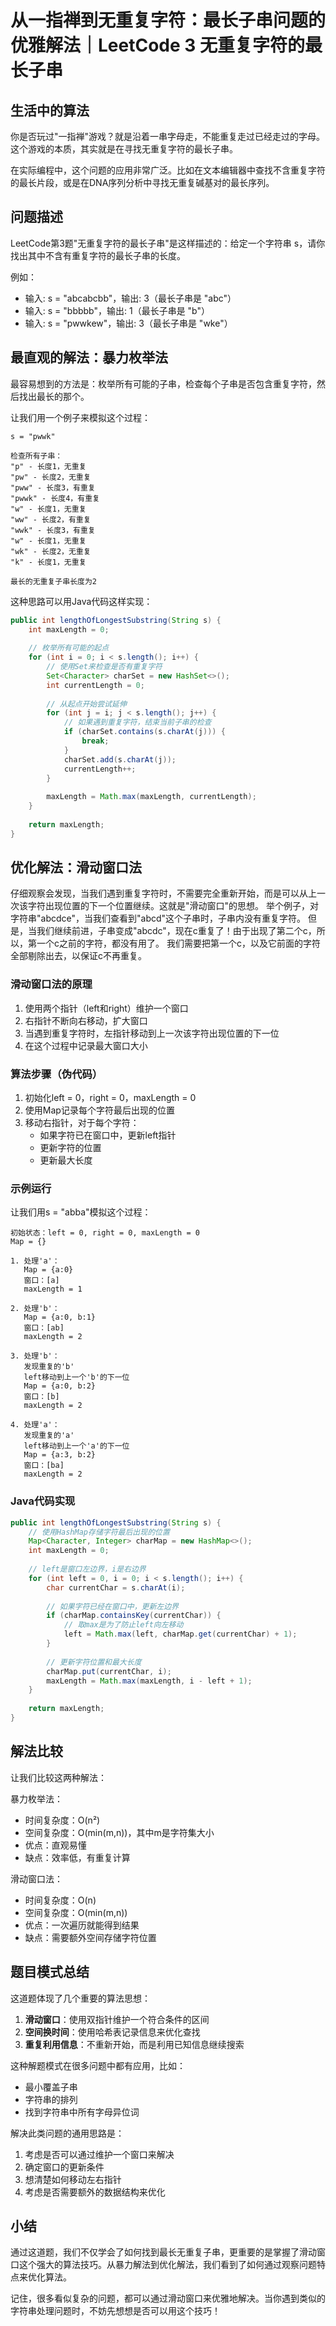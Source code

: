 # 从一指禅到无重复字符：最长子串问题的优雅解法｜LeetCode 3 无重复字符的最长子串

## 生活中的算法
你是否玩过"一指禅"游戏？就是沿着一串字母走，不能重复走过已经走过的字母。这个游戏的本质，其实就是在寻找无重复字符的最长子串。

在实际编程中，这个问题的应用非常广泛。比如在文本编辑器中查找不含重复字符的最长片段，或是在DNA序列分析中寻找无重复碱基对的最长序列。

## 问题描述
LeetCode第3题"无重复字符的最长子串"是这样描述的：给定一个字符串 s，请你找出其中不含有重复字符的最长子串的长度。

例如：
- 输入: s = "abcabcbb"，输出: 3（最长子串是 "abc"）
- 输入: s = "bbbbb"，输出: 1（最长子串是 "b"）
- 输入: s = "pwwkew"，输出: 3（最长子串是 "wke"）

## 最直观的解法：暴力枚举法
最容易想到的方法是：枚举所有可能的子串，检查每个子串是否包含重复字符，然后找出最长的那个。

让我们用一个例子来模拟这个过程：
```
s = "pwwk"

检查所有子串：
"p" - 长度1，无重复
"pw" - 长度2，无重复
"pww" - 长度3，有重复
"pwwk" - 长度4，有重复
"w" - 长度1，无重复
"ww" - 长度2，有重复
"wwk" - 长度3，有重复
"w" - 长度1，无重复
"wk" - 长度2，无重复
"k" - 长度1，无重复

最长的无重复子串长度为2
```

这种思路可以用Java代码这样实现：
```java
public int lengthOfLongestSubstring(String s) {
    int maxLength = 0;
    
    // 枚举所有可能的起点
    for (int i = 0; i < s.length(); i++) {
        // 使用Set来检查是否有重复字符
        Set<Character> charSet = new HashSet<>();
        int currentLength = 0;
        
        // 从起点开始尝试延伸
        for (int j = i; j < s.length(); j++) {
            // 如果遇到重复字符，结束当前子串的检查
            if (charSet.contains(s.charAt(j))) {
                break;
            }
            charSet.add(s.charAt(j));
            currentLength++;
        }
        
        maxLength = Math.max(maxLength, currentLength);
    }
    
    return maxLength;
}
```

## 优化解法：滑动窗口法
仔细观察会发现，当我们遇到重复字符时，不需要完全重新开始，而是可以从上一次该字符出现位置的下一个位置继续。这就是"滑动窗口"的思想。
举个例子，对字符串"abcdce"，当我们查看到"abcd"这个子串时，子串内没有重复字符。
但是，当我们继续前进，子串变成"abcdc"，现在c重复了！由于出现了第二个c，所以，第一个c之前的字符，都没有用了。
我们需要把第一个c，以及它前面的字符全部剔除出去，以保证c不再重复。

### 滑动窗口法的原理
1. 使用两个指针（left和right）维护一个窗口
2. 右指针不断向右移动，扩大窗口
3. 当遇到重复字符时，左指针移动到上一次该字符出现位置的下一位
4. 在这个过程中记录最大窗口大小

### 算法步骤（伪代码）
1. 初始化left = 0，right = 0，maxLength = 0
2. 使用Map记录每个字符最后出现的位置
3. 移动右指针，对于每个字符：
   - 如果字符已在窗口中，更新left指针
   - 更新字符的位置
   - 更新最大长度

### 示例运行
让我们用s = "abba"模拟这个过程：
```
初始状态：left = 0, right = 0, maxLength = 0
Map = {}

1. 处理'a'：
   Map = {a:0}
   窗口：[a]
   maxLength = 1

2. 处理'b'：
   Map = {a:0, b:1}
   窗口：[ab]
   maxLength = 2

3. 处理'b'：
   发现重复的'b'
   left移动到上一个'b'的下一位
   Map = {a:0, b:2}
   窗口：[b]
   maxLength = 2

4. 处理'a'：
   发现重复的'a'
   left移动到上一个'a'的下一位
   Map = {a:3, b:2}
   窗口：[ba]
   maxLength = 2
```

### Java代码实现
```java
public int lengthOfLongestSubstring(String s) {
    // 使用HashMap存储字符最后出现的位置
    Map<Character, Integer> charMap = new HashMap<>();
    int maxLength = 0;
    
    // left是窗口左边界，i是右边界
    for (int left = 0, i = 0; i < s.length(); i++) {
        char currentChar = s.charAt(i);
        
        // 如果字符已经在窗口中，更新左边界
        if (charMap.containsKey(currentChar)) {
            // 取max是为了防止left向左移动
            left = Math.max(left, charMap.get(currentChar) + 1);
        }
        
        // 更新字符位置和最大长度
        charMap.put(currentChar, i);
        maxLength = Math.max(maxLength, i - left + 1);
    }
    
    return maxLength;
}
```

## 解法比较
让我们比较这两种解法：

暴力枚举法：
- 时间复杂度：O(n²)
- 空间复杂度：O(min(m,n))，其中m是字符集大小
- 优点：直观易懂
- 缺点：效率低，有重复计算

滑动窗口法：
- 时间复杂度：O(n)
- 空间复杂度：O(min(m,n))
- 优点：一次遍历就能得到结果
- 缺点：需要额外空间存储字符位置

## 题目模式总结
这道题体现了几个重要的算法思想：
1. **滑动窗口**：使用双指针维护一个符合条件的区间
2. **空间换时间**：使用哈希表记录信息来优化查找
3. **重复利用信息**：不重新开始，而是利用已知信息继续搜索

这种解题模式在很多问题中都有应用，比如：
- 最小覆盖子串
- 字符串的排列
- 找到字符串中所有字母异位词

解决此类问题的通用思路是：
1. 考虑是否可以通过维护一个窗口来解决
2. 确定窗口的更新条件
3. 想清楚如何移动左右指针
4. 考虑是否需要额外的数据结构来优化

## 小结
通过这道题，我们不仅学会了如何找到最长无重复子串，更重要的是掌握了滑动窗口这个强大的算法技巧。从暴力解法到优化解法，我们看到了如何通过观察问题特点来优化算法。

记住，很多看似复杂的问题，都可以通过滑动窗口来优雅地解决。当你遇到类似的字符串处理问题时，不妨先想想是否可以用这个技巧！


